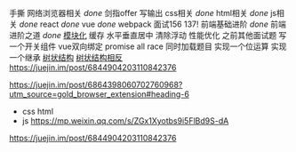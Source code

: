 手撕 
网络浏览器相关 *done*
剑指offer 
写输出 
css相关 *done*
html相关 *done*
js相关 *done*
react *done*
vue *done*
webpack 
面试156  137!
前端基础进阶 *done*
前端进阶之道 *done*
[模块化](https://mp.weixin.qq.com/s/ZGx1Xyotbs9i5FlBd9S-dA)
缓存
水平垂直居中 
清除浮动
性能优化
之前其他面试题
写一个开关组件
vue双向绑定
promise all race 同时加载题目
实现一个位运算
实现一个继承
[树状结构](https://github.com/Advanced-Frontend/Daily-Interview-Question/issues/206)
[树状结构相反](https://github.com/Advanced-Frontend/Daily-Interview-Question/issues/212)
https://juejin.im/post/6844904203110842376

https://juejin.im/post/6864398060702760968?utm_source=gold_browser_extension#heading-6

- css html
- js 
https://mp.weixin.qq.com/s/ZGx1Xyotbs9i5FlBd9S-dA

https://juejin.im/post/6844904203110842376
